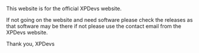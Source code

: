 This website is for the official XPDevs website.

If not going on the website and need software please check the releases as that software may be there if not please use the contact email from the XPDevs website.

Thank you, 
XPDevs
